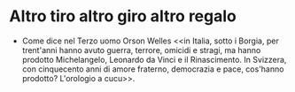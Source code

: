 # Altro tiro altro giro altro regalo
- Come dice nel Terzo uomo Orson Welles <<in Italia, sotto i Borgia, per trent'anni hanno avuto guerra, terrore, omicidi e stragi, ma hanno prodotto Michelangelo, Leonardo da Vinci e il Rinascimento. In Svizzera, con cinquecento anni di amore fraterno, democrazia e pace, cos'hanno prodotto? L'orologio a cucu>>.
